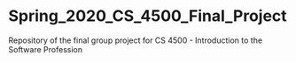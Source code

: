 # Spring_2020_CS_4500_Final_Project
Repository of the final group project for CS 4500 - Introduction to the Software Profession
